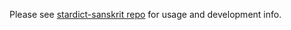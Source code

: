 Please see [stardict-sanskrit repo](https://github.com/indic-dict/stardict-sanskrit) for usage and development info.
